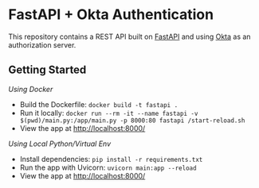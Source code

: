 # FastAPI + Okta Authentication
This repository contains a REST API built on [FastAPI](https://fastapi.tiangolo.com/) 
and using [Okta](https://www.okta.com/) as an authorization server.

## Getting Started
_Using Docker_

- Build the Dockerfile: `docker build -t fastapi .`
- Run it locally: `docker run --rm -it --name fastapi -v $(pwd)/main.py:/app/main.py -p 8000:80 fastapi /start-reload.sh`
- View the app at [http://localhost:8000/](http://localhost:8000/)

_Using Local Python/Virtual Env_

- Install dependencies: `pip install -r requirements.txt`
- Run the app with Uvicorn: `uvicorn main:app --reload`
- View the app at [http://localhost:8000/](http://localhost:8000/)
